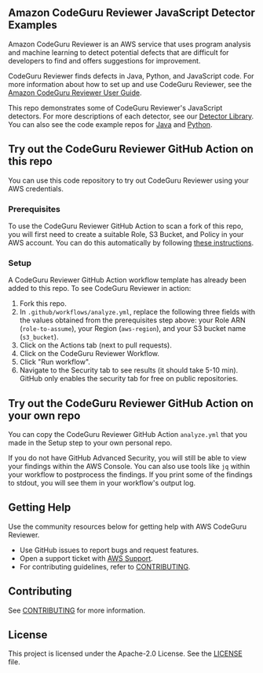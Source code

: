## Amazon CodeGuru Reviewer JavaScript Detector Examples

Amazon CodeGuru Reviewer is an AWS service that uses program analysis and machine learning to detect potential defects that are difficult for developers to find and offers suggestions for improvement. 

CodeGuru Reviewer finds defects in Java, Python, and JavaScript code. For more information about how to set up and use CodeGuru Reviewer, see the [Amazon CodeGuru Reviewer User Guide](https://docs.aws.amazon.com/codeguru/latest/reviewer-ug/welcome.html).

This repo demonstrates some of CodeGuru Reviewer's JavaScript detectors. For more descriptions of each detector, see our [Detector Library](https://docs.aws.amazon.com/codeguru/detector-library/index.html). You can also see the code example repos for [Java](https://github.com/aws-samples/amazon-codeguru-reviewer-java-detectors) and [Python](https://github.com/aws-samples/amazon-codeguru-reviewer-python-detectors).

## Try out the CodeGuru Reviewer GitHub Action on this repo

You can use this code repository to try out CodeGuru Reviewer using your AWS credentials.

### Prerequisites

To use the CodeGuru Reviewer GitHub Action to scan a fork of this repo, you will first need to create a suitable Role, S3 Bucket, and Policy in your AWS account. You can do this automatically by following [these instructions](https://github.com/aws-samples/aws-codeguru-reviewer-cicd-cdk-sample#cdk-typescript-project-to-set-up-the-codeguru-reviewer-cicd-integration).

### Setup
A CodeGuru Reviewer GitHub Action workflow template has already been added to this repo. To see CodeGuru Reviewer in action:

1. Fork this repo.
2. In `.github/workflows/analyze.yml`, replace the following three fields with the values obtained from the prerequisites step above: your Role ARN (`role-to-assume`), your Region (`aws-region`), and your S3 bucket name (`s3_bucket`).
3. Click on the Actions tab (next to pull requests).
4. Click on the CodeGuru Reviewer Workflow.
5. Click "Run workflow".
6. Navigate to the Security tab to see results (it should take 5-10 min). GitHub only enables the security tab for free on public repositories.

## Try out the CodeGuru Reviewer GitHub Action on your own repo

You can copy the CodeGuru Reviewer GitHub Action `analyze.yml` that you made in the Setup step to your own personal repo.

If you do not have GitHub Advanced Security, you will still be able to view your findings within the AWS Console. You can also use tools like `jq` within your workflow to postprocess the findings. If you print some of the findings to stdout, you will see them in your workflow's output log.

## Getting Help

Use the community resources below for getting help with AWS CodeGuru Reviewer.

- Use GitHub issues to report bugs and request features.
- Open a support ticket with [AWS Support](https://docs.aws.amazon.com/awssupport/latest/user/getting-started.html).
- For contributing guidelines, refer to [CONTRIBUTING](https://github.com/aws-samples/amazon-codeguru-reviewer-python-detectors/blob/main/CONTRIBUTING.md).

## Contributing

See [CONTRIBUTING](CONTRIBUTING.md#security-issue-notifications) for more information.

## License

This project is licensed under the Apache-2.0 License. See the [LICENSE](LICENSE) file.
